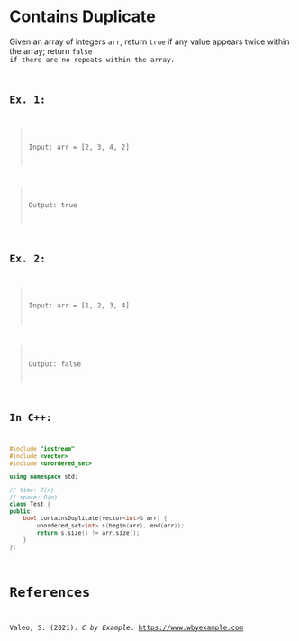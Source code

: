 # Contains Duplicate 

Given an array of integers <code>arr</code>, return <code>true</code> if any value appears twice within the array; return <code>false</false> if there are no repeats within the array. 

## Ex. 1: 
> Input: arr = [2, 3, 4, 2] 

> Output: true 

## Ex. 2: 
> Input: arr = [1, 2, 3, 4] 

> Output: false 


## In C++: 
```cpp 
#include "iostream"
#include <vector>
#include <unordered_set>

using namespace std;

// time: O(n)
// space: O(n)
class Test {
public:
    bool containsDuplicate(vector<int>& arr) {
        unordered_set<int> s(begin(arr), end(arr));
        return s.size() != arr.size();
    }
};
``` 


# References 
Valeo, S. (2021). *C by Example*. <https://www.wbyexample.com> 
